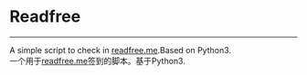 # Readfree
*****
A simple script to check in [readfree.me](readfree.me).Based on Python3.  
一个用于[readfree.me](readfree.me)签到的脚本。基于Python3.
